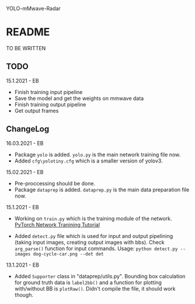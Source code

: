 YOLO-mMwave-Radar

# README

TO BE WRITTEN

## TODO

15.1.2021 - EB
- Finish training input pipeline
- Save the model and get the weights on mmwave data
- Finish training output pipeline
- Get output frames

## ChangeLog

16.03.2021 - EB
- Package ``yolo`` is added. ``yolo.py`` is the main network training file now.
- Added ``cfg\yolotiny.cfg`` which is a smaller version of yolov3.

15.02.2021 - EB
- Pre-proccessing should be done.
- Package ``dataprep`` is added. ``dataprep.py`` is the main data preparation file now.

15.1.2021 - EB
- Working on ``train.py`` which is the training module of the network.\
[PyTorch Network Tranining Tutorial](https://pytorch.org/tutorials/beginner/blitz/cifar10_tutorial.html)

- Added ``detect.py`` file which is used for input and output pipelining (taking input images, creating output images with bbs). Check ``arg_parse()`` function for input commands. Usage:
``python detect.py --images dog-cycle-car.png --det det``

13.1.2021 - EB
- Added ``Supporter`` class in "dataprep/utils.py". Bounding box calculation for ground truth data is ``label2bb()`` and a function for plotting with/without BB is ``plotRaw()``. Didn't compile the file, it should work though.
